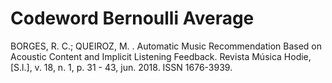 # Codeword Bernoulli Average

BORGES, R. C.; QUEIROZ, M. . Automatic Music Recommendation Based on Acoustic Content and Implicit Listening Feedback. Revista Música Hodie, [S.l.], v. 18, n. 1, p. 31 - 43, jun. 2018. ISSN 1676-3939.
